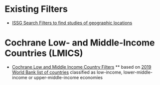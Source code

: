 # Existing Filters

* [ISSG Search Filters to find studies of geographic locations](https://sites.google.com/a/york.ac.uk/issg-search-filters-resource/other-filters/filters-to-find-studies-of-geographic-locations)

# Cochrane Low- and Middle-Income Countries (LMICS)

* [Cochrane Low and Middle Income Country Filters](https://epoc.cochrane.org/lmic-filters)
** based on [2019 World Bank list of countries](http://data.worldbank.org/about/country-classifications) classified as low-income, lower-middle-income or upper-middle-income economies
